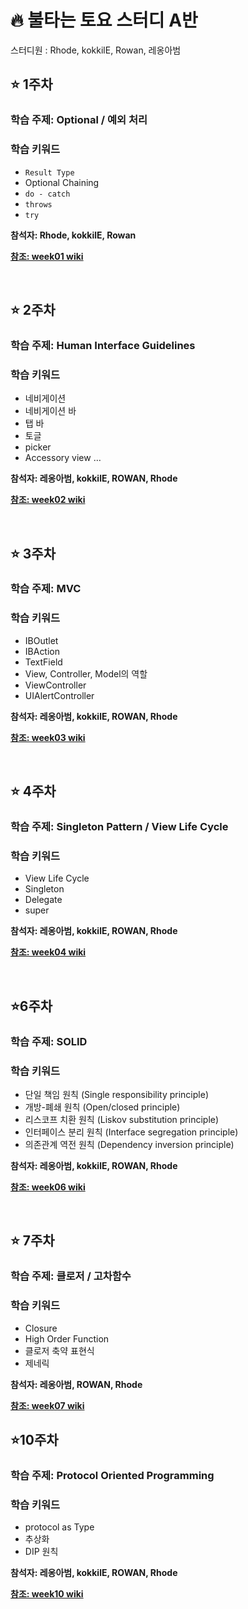 # :fire:  불타는 토요 스터디 A반

스터디원 : Rhode, kokkilE, Rowan, 레옹아범

## :star: 1주차
### 학습 주제: Optional / 예외 처리

### 학습 키워드 
  - ```Result Type```
  - Optional Chaining
  - ```do - catch```
  - ```throws```
  - ```try```

**참석자: Rhode, kokkilE, Rowan**

**[참조: week01 wiki](https://github.com/Rhode-park/ss8-sat-study-A/wiki/%5Bweek01%5D-Optional---예외처리)**

<br/>

## :star: 2주차
### 학습 주제: Human Interface Guidelines

### 학습 키워드
 - 네비게이션
 - 네비게이션 바
 - 탭 바
 - 토글
 - picker
 - Accessory view
…
   
**참석자: 레옹아범, kokkilE, ROWAN, Rhode**

**[참조: week02 wiki](https://github.com/Rhode-park/ss8-sat-study-A/wiki/%5Bweek02%5D-Human-Interface-Guidelines)**

<br/>

## :star: 3주차
### 학습 주제: MVC

### 학습 키워드
 - IBOutlet
 - IBAction
 - TextField
 - View, Controller, Model의 역할
 - ViewController
 - UIAlertController
   
**참석자: 레옹아범, kokkilE, ROWAN, Rhode**

**[참조: week03 wiki](https://github.com/Rhode-park/ss8-sat-study-A/wiki/%5Bweek03%5D-MVC)**

<br/>

## :star: 4주차
### 학습 주제: Singleton Pattern / View Life Cycle

### 학습 키워드
 - View Life Cycle
 - Singleton
 - Delegate
 - super
   
**참석자: 레옹아범, kokkilE, ROWAN, Rhode**

**[참조: week04 wiki](https://github.com/Rhode-park/ss8-sat-study-A/wiki/%5Bweek04%5D-Singleton-Pattern---View-Life-Cycle)**

<br/>

## ⭐️6주차 
### 학습 주제: SOLID

### 학습 키워드
- 단일 책임 원칙 (Single responsibility principle)
- 개방-폐쇄 원칙 (Open/closed principle)
- 리스코프 치환 원칙 (Liskov substitution principle)
- 인터페이스 분리 원칙 (Interface segregation principle)
- 의존관계 역전 원칙 (Dependency inversion principle)

**참석자: 레옹아범, kokkilE, ROWAN, Rhode**

**[참조: week06 wiki](https://github.com/Rhode-park/ss8-sat-study-A/wiki/%5Bweek06%5D-SOLID)**

<br/>

## :star: 7주차
### 학습 주제: 클로저 / 고차함수

### 학습 키워드
 - Closure
 - High Order Function
 - 클로저 축약 표현식
 - 제네릭
   
**참석자: 레옹아범, ROWAN, Rhode**

**[참조: week07 wiki](https://github.com/Rhode-park/ss8-sat-study-A/wiki/%5Bweek07%5D-closure---high-order-function)**

## ⭐️10주차 
### 학습 주제: Protocol Oriented Programming

### 학습 키워드
- protocol as Type
- 추상화
- DIP 원칙

**참석자: 레옹아범, kokkilE, ROWAN, Rhode**

**[참조: week10 wiki](https://github.com/Rhode-park/ss8-sat-study-A/wiki/%5Bweek10%5D-Protocol-Oriented-Programming)**

<br/>
